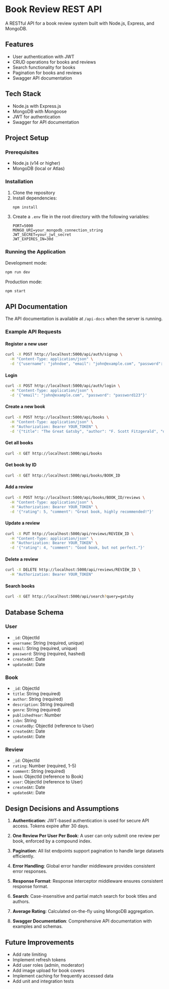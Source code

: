 # Book Review REST API

A RESTful API for a book review system built with Node.js, Express, and MongoDB.

## Features

- User authentication with JWT
- CRUD operations for books and reviews
- Search functionality for books
- Pagination for books and reviews
- Swagger API documentation

## Tech Stack

- Node.js with Express.js
- MongoDB with Mongoose
- JWT for authentication
- Swagger for API documentation

## Project Setup

### Prerequisites

- Node.js (v14 or higher)
- MongoDB (local or Atlas)

### Installation

1. Clone the repository
2. Install dependencies:
   ```bash
   npm install
   ```
3. Create a `.env` file in the root directory with the following variables:
   ```
   PORT=5000
   MONGO_URI=your_mongodb_connection_string
   JWT_SECRET=your_jwt_secret
   JWT_EXPIRES_IN=30d
   ```

### Running the Application

Development mode:

```bash
npm run dev
```

Production mode:

```bash
npm start
```

## API Documentation

The API documentation is available at `/api-docs` when the server is running.

### Example API Requests

#### Register a new user

```bash
curl -X POST http://localhost:5000/api/auth/signup \
  -H "Content-Type: application/json" \
  -d '{"username": "johndoe", "email": "john@example.com", "password": "password123"}'
```

#### Login

```bash
curl -X POST http://localhost:5000/api/auth/login \
  -H "Content-Type: application/json" \
  -d '{"email": "john@example.com", "password": "password123"}'
```

#### Create a new book

```bash
curl -X POST http://localhost:5000/api/books \
  -H "Content-Type: application/json" \
  -H "Authorization: Bearer YOUR_TOKEN" \
  -d '{"title": "The Great Gatsby", "author": "F. Scott Fitzgerald", "description": "A novel about the American Dream", "genre": "Fiction", "publishedYear": 1925}'
```

#### Get all books

```bash
curl -X GET http://localhost:5000/api/books
```

#### Get book by ID

```bash
curl -X GET http://localhost:5000/api/books/BOOK_ID
```

#### Add a review

```bash
curl -X POST http://localhost:5000/api/books/BOOK_ID/reviews \
  -H "Content-Type: application/json" \
  -H "Authorization: Bearer YOUR_TOKEN" \
  -d '{"rating": 5, "comment": "Great book, highly recommended!"}'
```

#### Update a review

```bash
curl -X PUT http://localhost:5000/api/reviews/REVIEW_ID \
  -H "Content-Type: application/json" \
  -H "Authorization: Bearer YOUR_TOKEN" \
  -d '{"rating": 4, "comment": "Good book, but not perfect."}'
```

#### Delete a review

```bash
curl -X DELETE http://localhost:5000/api/reviews/REVIEW_ID \
  -H "Authorization: Bearer YOUR_TOKEN"
```

#### Search books

```bash
curl -X GET http://localhost:5000/api/search?query=gatsby
```

## Database Schema

### User

- `_id`: ObjectId
- `username`: String (required, unique)
- `email`: String (required, unique)
- `password`: String (required, hashed)
- `createdAt`: Date
- `updatedAt`: Date

### Book

- `_id`: ObjectId
- `title`: String (required)
- `author`: String (required)
- `description`: String (required)
- `genre`: String (required)
- `publishedYear`: Number
- `isbn`: String
- `createdBy`: ObjectId (reference to User)
- `createdAt`: Date
- `updatedAt`: Date

### Review

- `_id`: ObjectId
- `rating`: Number (required, 1-5)
- `comment`: String (required)
- `book`: ObjectId (reference to Book)
- `user`: ObjectId (reference to User)
- `createdAt`: Date
- `updatedAt`: Date

## Design Decisions and Assumptions

1. **Authentication**: JWT-based authentication is used for secure API access. Tokens expire after 30 days.

2. **One Review Per User Per Book**: A user can only submit one review per book, enforced by a compound index.

3. **Pagination**: All list endpoints support pagination to handle large datasets efficiently.

4. **Error Handling**: Global error handler middleware provides consistent error responses.

5. **Response Format**: Response interceptor middleware ensures consistent response format.

6. **Search**: Case-insensitive and partial match search for book titles and authors.

7. **Average Rating**: Calculated on-the-fly using MongoDB aggregation.

8. **Swagger Documentation**: Comprehensive API documentation with examples and schemas.

## Future Improvements

- Add rate limiting
- Implement refresh tokens
- Add user roles (admin, moderator)
- Add image upload for book covers
- Implement caching for frequently accessed data
- Add unit and integration tests
